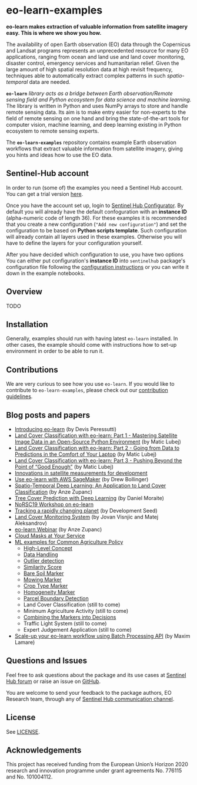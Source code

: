 # eo-learn-examples

**eo-learn makes extraction of valuable information from satellite imagery easy. This is where we show you how.**

The availability of open Earth observation (EO) data through the Copernicus and Landsat programs represents an unprecedented resource for many EO applications, ranging from ocean and land use and land cover monitoring, disaster control, emergency services and humanitarian relief. Given the large amount of high spatial resolution data at high revisit frequency, techniques able to automatically extract complex patterns in such _spatio-temporal_ data are needed.

**`eo-learn`** _library acts as a bridge between Earth observation/Remote sensing field and Python ecosystem for data science and machine learning._ The library is written in Python and uses NumPy arrays to store and handle remote sensing data. Its aim is to make entry easier for non-experts to the field of remote sensing on one hand and bring the state-of-the-art tools for computer vision, machine learning, and deep learning existing in Python ecosystem to remote sensing experts.

The **`eo-learn-examples`** repository contains example Earth observation workflows that extract valuable information from satellite imagery, giving you hints and ideas how to use the EO data. 

## Sentinel-Hub account

In order to run (some of) the examples you  need a Sentinel Hub account. You can get a trial version [here](https://www.sentinel-hub.com).

Once you have the account set up, login to [Sentinel Hub Configurator](https://apps.sentinel-hub.com/configurator/). By default you will already have the default confoguration with an **instance ID** (alpha-numeric code of length 36). For these examples it is recommended that you create a new configuration (`"Add new configuration"`) and set the configuration to be based on **Python scripts template**. Such configuration will already contain all layers used in these examples. Otherwise you will have to define the layers for your  configuration yourself.

After you have decided which configuration to use, you have two options You can either put configuration's **instance ID** into `sentinelhub` package's configuration file following the [configuration instructions](http://sentinelhub-py.readthedocs.io/en/latest/configure.html) or you can write it down in the example notebooks.

##  Overview

TODO 

## Installation

Generally, examples should run with having latest `eo-learn` installed. In other cases, the example should come with instructions how to set-up environment in order to be able to run it.


## Contributions

We are very curious to see how you use `eo-learn`. If you would like to contribute to `eo-learn-examples`, please check out our [contribution guidelines](./CONTRIBUTING.md).

## Blog posts and papers

 * [Introducing eo-learn](https://medium.com/sentinel-hub/introducing-eo-learn-ab37f2869f5c) (by Devis Peressutti)
 * [Land Cover Classification with eo-learn: Part 1 - Mastering Satellite Image Data in an Open-Source Python Environment](https://medium.com/sentinel-hub/land-cover-classification-with-eo-learn-part-1-2471e8098195) (by Matic Lubej)
 * [Land Cover Classification with eo-learn: Part 2 - Going from Data to Predictions in the Comfort of Your Laptop](https://medium.com/sentinel-hub/land-cover-classification-with-eo-learn-part-2-bd9aa86f8500) (by Matic Lubej)
 * [Land Cover Classification with eo-learn: Part 3 - Pushing Beyond the Point of “Good Enough”](https://medium.com/sentinel-hub/land-cover-classification-with-eo-learn-part-3-c62ed9ecd405) (by Matic Lubej)
 * [Innovations in satellite measurements for development](https://blogs.worldbank.org/opendata/innovations-satellite-measurements-development)
 * [Use eo-learn with AWS SageMaker](https://medium.com/@drewbo19/use-eo-learn-with-aws-sagemaker-9420856aafb5) (by Drew Bollinger)
 * [Spatio-Temporal Deep Learning: An Application to Land Cover Classification](https://www.researchgate.net/publication/333262625_Spatio-Temporal_Deep_Learning_An_Application_to_Land_Cover_Classification) (by Anze Zupanc)
 * [Tree Cover Prediction with Deep Learning](https://medium.com/dataseries/tree-cover-prediction-with-deep-learning-afeb0b663966) (by Daniel Moraite)
 * [NoRSC19 Workshop on eo-learn](https://github.com/sentinel-hub/norsc19-eo-learn-workshop)
 * [Tracking a rapidly changing planet](https://medium.com/@developmentseed/tracking-a-rapidly-changing-planet-bc02efe3545d) (by Development Seed)
 * [Land Cover Monitoring System](https://medium.com/sentinel-hub/land-cover-monitoring-system-84406e3019ae) (by Jovan Visnjic and Matej Aleksandrov)
 * [eo-learn Webinar](https://www.youtube.com/watch?v=Rv-yK7Vbk4o) (by Anze Zupanc)
 * [Cloud Masks at Your Service](https://medium.com/sentinel-hub/cloud-masks-at-your-service-6e5b2cb2ce8a) 
 * [ML examples for Common Agriculture Policy](https://medium.com/sentinel-hub/area-monitoring-concept-effc2c262583) 
   * [High-Level Concept](https://medium.com/sentinel-hub/area-monitoring-concept-effc2c262583)
   * [Data Handling](https://medium.com/sentinel-hub/area-monitoring-data-handling-c255b215364f)
   * [Outlier detection](https://medium.com/sentinel-hub/area-monitoring-observation-outlier-detection-34f86b7cc63)
   * [Similarity Score](https://medium.com/sentinel-hub/area-monitoring-similarity-score-72e5cbfb33b6)
   * [Bare Soil Marker](https://medium.com/sentinel-hub/area-monitoring-bare-soil-marker-608bc95712ae)
   * [Mowing Marker](https://medium.com/sentinel-hub/area-monitoring-mowing-marker-e99cff0c2d08)
   * [Crop Type Marker](https://medium.com/sentinel-hub/area-monitoring-crop-type-marker-1e70f672bf44)
   * [Homogeneity Marker](https://medium.com/sentinel-hub/area-monitoring-homogeneity-marker-742047b834dc)
   * [Parcel Boundary Detection](https://medium.com/sentinel-hub/parcel-boundary-detection-for-cap-2a316a77d2f6)
   * Land Cover Classification (still to come)
   * Minimum Agriculture Activity (still to come)
   * [Combining the Markers into Decisions](https://medium.com/sentinel-hub/area-monitoring-combining-markers-into-decisions-d74f70fe7721)
   * Traffic Light System (still to come)
   * Expert Judgement Application (still to come)
 * [Scale-up your eo-learn workflow using Batch Processing API](https://medium.com/sentinel-hub/scale-up-your-eo-learn-workflow-using-batch-processing-api-d183b70ea237) (by Maxim Lamare) 


## Questions and Issues

Feel free to ask questions about the package and its use cases at [Sentinel Hub forum](https://forum.sentinel-hub.com/) or raise an issue on [GitHub](https://github.com/sentinel-hub/eo-learn/issues).

You are welcome to send your feedback to the package authors, EO Research team, through any of [Sentinel Hub communication channel](https://sentinel-hub.com/develop/communication-channels).


## License

See [LICENSE](https://github.com/sentinel-hub/eo-learn/blob/master/LICENSE).

## Acknowledgements

This project has received funding from the European Union’s Horizon 2020 research and innovation programme under grant agreements No. 776115 and No. 101004112.
